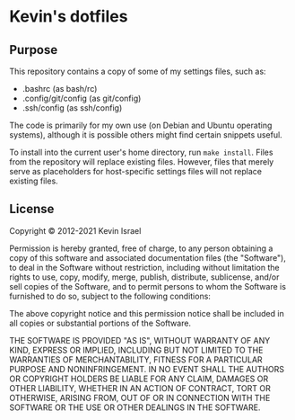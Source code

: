 # Kevin's dotfiles

## Purpose

This repository contains a copy of some of my settings files, such as:

- .bashrc (as bash/rc)
- .config/git/config (as git/config)
- .ssh/config (as ssh/config)

The code is primarily for my own use (on Debian and Ubuntu operating systems), although it is possible others might find certain snippets useful.

To install into the current user's home directory, run `make install`. Files from the repository will replace existing files. However, files that merely serve as placeholders for host-specific settings files will not replace existing files.

## License

Copyright © 2012-2021 Kevin Israel

Permission is hereby granted, free of charge, to any person obtaining a copy of this software and associated documentation files (the "Software"), to deal in the Software without restriction, including without limitation the rights to use, copy, modify, merge, publish, distribute, sublicense, and/or sell copies of the Software, and to permit persons to whom the Software is furnished to do so, subject to the following conditions:

The above copyright notice and this permission notice shall be included in all copies or substantial portions of the Software.

THE SOFTWARE IS PROVIDED "AS IS", WITHOUT WARRANTY OF ANY KIND, EXPRESS OR IMPLIED, INCLUDING BUT NOT LIMITED TO THE WARRANTIES OF MERCHANTABILITY, FITNESS FOR A PARTICULAR PURPOSE AND NONINFRINGEMENT. IN NO EVENT SHALL THE AUTHORS OR COPYRIGHT HOLDERS BE LIABLE FOR ANY CLAIM, DAMAGES OR OTHER LIABILITY, WHETHER IN AN ACTION OF CONTRACT, TORT OR OTHERWISE, ARISING FROM, OUT OF OR IN CONNECTION WITH THE SOFTWARE OR THE USE OR OTHER DEALINGS IN THE SOFTWARE.
